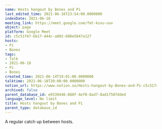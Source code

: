 ```yaml
---
name: Hosts hangout by Bones and Pi
last_edited_time: 2021-06-16T23:54:00.0000000
indexDate: 2021-06-18
meeting_link: https://meet.google.com/fmt-ksxu-uuv
object: page
platform: Google Meet
id: c5c51f47-bb17-444c-a802-688e5847a127
hosts:
- Pi
- Bones
tags:
- Talk
- 2021-06-18
- Pi
- Bones
created_time: 2021-06-14T19:01:00.0000000
talktime: 2021-06-18T20:00:00.0000000
notion_url: https://www.notion.so/Hosts-hangout-by-Bones-and-Pi-c5c51f47bb17444ca802688e5847a127
archived: false
parent_database_id: e9339446-880f-4ef0-8ad7-8ad1f507dded
language_level: No limit
title: Hosts hangout by Bones and Pi
parent_type: database_id
---
```


A regular catch up between hosts.


